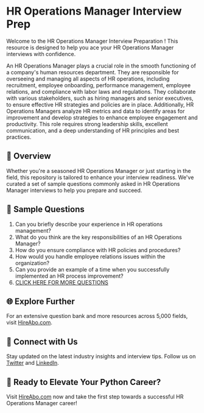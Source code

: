 # HR Operations Manager Interview Prep

Welcome to the HR Operations Manager Interview Preparation ! This resource is designed to help you ace your HR Operations Manager interviews with confidence.

An HR Operations Manager plays a crucial role in the smooth functioning of a company's human resources department. They are responsible for overseeing and managing all aspects of HR operations, including recruitment, employee onboarding, performance management, employee relations, and compliance with labor laws and regulations. They collaborate with various stakeholders, such as hiring managers and senior executives, to ensure effective HR strategies and policies are in place. Additionally, HR Operations Managers analyze HR metrics and data to identify areas for improvement and develop strategies to enhance employee engagement and productivity. This role requires strong leadership skills, excellent communication, and a deep understanding of HR principles and best practices.

## 🚀 Overview

Whether you're a seasoned HR Operations Manager or just starting in the field, this repository is tailored to enhance your interview readiness. We've curated a set of sample questions commonly asked in HR Operations Manager interviews to help you prepare and succeed.

## 📝 Sample Questions

1. Can you briefly describe your experience in HR operations management?
2. What do you think are the key responsibilities of an HR Operations Manager?
3. How do you ensure compliance with HR policies and procedures?
4. How would you handle employee relations issues within the organization?
5. Can you provide an example of a time when you successfully implemented an HR process improvement?
6. [CLICK HERE FOR MORE QUESTIONS](https://hireabo.com/job/1_1_15/HR%20Operations%20Manager)

## 🌐 Explore Further

For an extensive question bank and more resources across 5,000 fields, visit [HireAbo.com](https://www.hireabo.com).

## 📱 Connect with Us

Stay updated on the latest industry insights and interview tips. Follow us on [Twitter](https://twitter.com/hireabo) and [LinkedIn](https://www.linkedin.com/in/hire-abo-3609972a8/).

## 🚀 Ready to Elevate Your Python Career?

Visit [HireAbo.com](https://www.hireabo.com) now and take the first step towards a successful HR Operations Manager career!